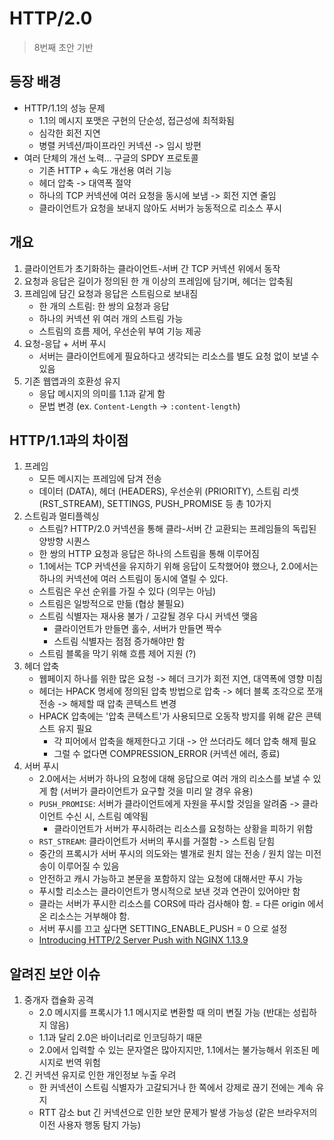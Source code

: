 # HTTP/2.0
> 8번째 초안 기반

## 등장 배경
- HTTP/1.1의 성능 문제
    * 1.1의 메시지 포맷은 구현의 단순성, 접근성에 최적화됨
    * 심각한 회전 지연
    * 병렬 커넥션/파이프라인 커넥션 -> 임시 방편
- 여러 단체의 개선 노력... 구글의 SPDY 프로토콜
    * 기존 HTTP + 속도 개선용 여러 기능
    * 헤더 압축 -> 대역폭 절약
    * 하나의 TCP 커넥션에 여러 요청을 동시에 보냄 -> 회전 지연 줄임
    * 클라이언트가 요청을 보내지 않아도 서버가 능동적으로 리소스 푸시


## 개요
1. 클라이언트가 초기화하는 클라이언트-서버 간 TCP 커넥션 위에서 동작
2. 요청과 응답은 길이가 정의된 한 개 이상의 프레임에 담기며, 헤더는 압축됨
3. 프레임에 담긴 요청과 응답은 스트림으로 보내짐
    * 한 개의 스트림: 한 쌍의 요청과 응답
    * 하나의 커넥션 위 여러 개의 스트림 가능
    * 스트림의 흐름 제어, 우선순위 부여 기능 제공
4. 요청-응답 + 서버 푸시
    * 서버는 클라이언트에게 필요하다고 생각되는 리소스를 별도 요청 없이 보낼 수 있음
5. 기존 웹앱과의 호환성 유지
    * 응답 메시지의 의미를 1.1과 같게 함
    * 문법 변경 (ex. `Content-Length` -> `:content-length`)


## HTTP/1.1과의 차이점
1. 프레임
    - 모든 메시지는 프레임에 담겨 전송
    - 데이터 (DATA), 헤더 (HEADERS), 우선순위 (PRIORITY), 스트림 리셋 (RST_STREAM), SETTINGS, PUSH_PROMISE 등 총 10가지
2. 스트림과 멀티플렉싱
    - 스트림? HTTP/2.0 커넥션을 통해 클라-서버 간 교환되는 프레임들의 독립된 양방향 시퀀스
    - 한 쌍의 HTTP 요청과 응답은 하나의 스트림을 통해 이루어짐
    - 1.1에서는 TCP 커넥션을 유지하기 위해 응답이 도착했어야 했으나, 2.0에서는 하나의 커넥션에 여러 스트림이 동시에 열릴 수 있다.
    - 스트림은 우선 순위를 가질 수 있다 (의무는 아님)
    - 스트림은 일방적으로 만듦 (협상 불필요)
    - 스트림 식별자는 재사용 불가 / 고갈될 경우 다시 커넥션 맺음
        * 클라이언트가 만들면 홀수, 서버가 만들면 짝수
        * 스트림 식별자는 점점 증가해야만 함
    - 스트림 블록을 막기 위해 흐름 제어 지원 (?)
3. 헤더 압축
    - 웹페이지 하나를 위한 많은 요청 -> 헤더 크기가 회전 지연, 대역폭에 영향 미침
    - 헤더는 HPACK 명세에 정의된 압축 방법으로 압축 -> 헤더 블록 조각으로 쪼개 전송 -> 해제할 때 압축 콘텍스트 변경
    - HPACK 압축에는 '압축 콘텍스트'가 사용되므로 오동작 방지를 위해 같은 콘텍스트 유지 필요 
        * 각 피어에서 압축을 해제한다고 기대 -> 안 쓰더라도 헤더 압축 해제 필요
        * 그럴 수 없다면 COMPRESSION_ERROR (커넥션 에러, 종료)
4. 서버 푸시
    - 2.0에서는 서버가 하나의 요청에 대해 응답으로 여러 개의 리소스를 보낼 수 있게 함 (서버가 클라이언트가 요구할 것을 미리 알 경우 유용)
    - `PUSH_PROMISE`: 서버가 클라이언트에게 자원을 푸시할 것임을 알려줌 -> 클라이언트 수신 시, 스트림 예약됨
        * 클라이언트가 서버가 푸시하려는 리소스를 요청하는 상황을 피하기 위함
    - `RST_STREAM`: 클라이언트가 서버의 푸시를 거절함 -> 스트림 닫힘
    - 중간의 프록시가 서버 푸시의 의도와는 별개로 원치 않는 전송 / 원치 않는 미전송이 이루어질 수 있음
    - 안전하고 캐시 가능하고 본문을 포함하지 않는 요청에 대해서만 푸시 가능
    - 푸시할 리소스는 클라이언트가 명시적으로 보낸 것과 연관이 있어야만 함
    - 클라는 서버가 푸시한 리소스를 CORS에 따라 검사해야 함. = 다른 origin 에서 온 리소스는 거부해야 함.
    - 서버 푸시를 끄고 싶다면 SETTING_ENABLE_PUSH = 0 으로 설정
    - [Introducing HTTP/2 Server Push with NGINX 1.13.9](https://www.nginx.com/blog/nginx-1-13-9-http2-server-push/)


## 알려진 보안 이슈
1. 중개자 캡슐화 공격
    - 2.0 메시지를 프록시가 1.1 메시지로 변환할 때 의미 변질 가능 (반대는 성립하지 않음)
    - 1.1과 달리 2.0은 바이너리로 인코딩하기 때문
    - 2.0에서 입력할 수 있는 문자열은 많아지지만, 1.1에서는 불가능해서 위조된 메시지로 번역 위험
2. 긴 커넥션 유지로 인한 개인정보 누출 우려
    - 한 커넥션이 스트림 식별자가 고갈되거나 한 쪽에서 강제로 끊기 전에는 계속 유지
    - RTT 감소 but 긴 커넥션으로 인한 보안 문제가 발생 가능성 (같은 브라우저의 이전 사용자 행동 탐지 가능)